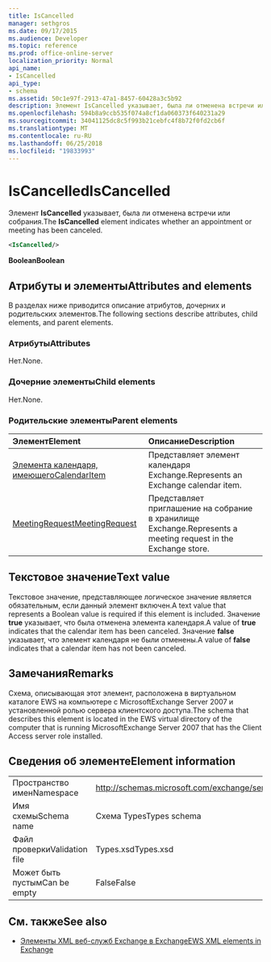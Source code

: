 ```yaml
---
title: IsCancelled
manager: sethgros
ms.date: 09/17/2015
ms.audience: Developer
ms.topic: reference
ms.prod: office-online-server
localization_priority: Normal
api_name:
- IsCancelled
api_type:
- schema
ms.assetid: 50c1e97f-2913-47a1-8457-60428a3c5b92
description: Элемент IsCancelled указывает, была ли отменена встречи или собрания.
ms.openlocfilehash: 594b8a9ccb535f074a8cf1da060373f640231a29
ms.sourcegitcommit: 34041125dc8c5f993b21cebfc4f8b72f0fd2cb6f
ms.translationtype: MT
ms.contentlocale: ru-RU
ms.lasthandoff: 06/25/2018
ms.locfileid: "19833993"
---
```

# <a name="iscancelled"></a><span data-ttu-id="ed2c4-103">IsCancelled</span><span class="sxs-lookup"><span data-stu-id="ed2c4-103">IsCancelled</span></span>

<span data-ttu-id="ed2c4-104">Элемент **IsCancelled** указывает, была ли отменена встречи или собрания.</span><span class="sxs-lookup"><span data-stu-id="ed2c4-104">The **IsCancelled** element indicates whether an appointment or meeting has been canceled.</span></span> 
  
```xml
<IsCancelled/>
```

 <span data-ttu-id="ed2c4-105">**Boolean**</span><span class="sxs-lookup"><span data-stu-id="ed2c4-105">**Boolean**</span></span>
## <a name="attributes-and-elements"></a><span data-ttu-id="ed2c4-106">Атрибуты и элементы</span><span class="sxs-lookup"><span data-stu-id="ed2c4-106">Attributes and elements</span></span>

<span data-ttu-id="ed2c4-107">В разделах ниже приводится описание атрибутов, дочерних и родительских элементов.</span><span class="sxs-lookup"><span data-stu-id="ed2c4-107">The following sections describe attributes, child elements, and parent elements.</span></span>
  
### <a name="attributes"></a><span data-ttu-id="ed2c4-108">Атрибуты</span><span class="sxs-lookup"><span data-stu-id="ed2c4-108">Attributes</span></span>

<span data-ttu-id="ed2c4-109">Нет.</span><span class="sxs-lookup"><span data-stu-id="ed2c4-109">None.</span></span>
  
### <a name="child-elements"></a><span data-ttu-id="ed2c4-110">Дочерние элементы</span><span class="sxs-lookup"><span data-stu-id="ed2c4-110">Child elements</span></span>

<span data-ttu-id="ed2c4-111">Нет.</span><span class="sxs-lookup"><span data-stu-id="ed2c4-111">None.</span></span>
  
### <a name="parent-elements"></a><span data-ttu-id="ed2c4-112">Родительские элементы</span><span class="sxs-lookup"><span data-stu-id="ed2c4-112">Parent elements</span></span>

|<span data-ttu-id="ed2c4-113">**Элемент**</span><span class="sxs-lookup"><span data-stu-id="ed2c4-113">**Element**</span></span>|<span data-ttu-id="ed2c4-114">**Описание**</span><span class="sxs-lookup"><span data-stu-id="ed2c4-114">**Description**</span></span>|
|:-----|:-----|
|[<span data-ttu-id="ed2c4-115">Элемента календаря, имеющего</span><span class="sxs-lookup"><span data-stu-id="ed2c4-115">CalendarItem</span></span>](calendaritem.md) <br/> |<span data-ttu-id="ed2c4-116">Представляет элемент календаря Exchange.</span><span class="sxs-lookup"><span data-stu-id="ed2c4-116">Represents an Exchange calendar item.</span></span>  <br/> |
|[<span data-ttu-id="ed2c4-117">MeetingRequest</span><span class="sxs-lookup"><span data-stu-id="ed2c4-117">MeetingRequest</span></span>](meetingrequest.md) <br/> |<span data-ttu-id="ed2c4-118">Представляет приглашение на собрание в хранилище Exchange.</span><span class="sxs-lookup"><span data-stu-id="ed2c4-118">Represents a meeting request in the Exchange store.</span></span>  <br/> |
   
## <a name="text-value"></a><span data-ttu-id="ed2c4-119">Текстовое значение</span><span class="sxs-lookup"><span data-stu-id="ed2c4-119">Text value</span></span>

<span data-ttu-id="ed2c4-120">Текстовое значение, представляющее логическое значение является обязательным, если данный элемент включен.</span><span class="sxs-lookup"><span data-stu-id="ed2c4-120">A text value that represents a Boolean value is required if this element is included.</span></span> <span data-ttu-id="ed2c4-121">Значение **true** указывает, что была отменена элемента календаря.</span><span class="sxs-lookup"><span data-stu-id="ed2c4-121">A value of **true** indicates that the calendar item has been canceled.</span></span> <span data-ttu-id="ed2c4-122">Значение **false** указывает, что элемент календаря не были отменены.</span><span class="sxs-lookup"><span data-stu-id="ed2c4-122">A value of **false** indicates that a calendar item has not been canceled.</span></span> 
  
## <a name="remarks"></a><span data-ttu-id="ed2c4-123">Замечания</span><span class="sxs-lookup"><span data-stu-id="ed2c4-123">Remarks</span></span>

<span data-ttu-id="ed2c4-124">Схема, описывающая этот элемент, расположена в виртуальном каталоге EWS на компьютере с MicrosoftExchange Server 2007 и установленной ролью сервера клиентского доступа.</span><span class="sxs-lookup"><span data-stu-id="ed2c4-124">The schema that describes this element is located in the EWS virtual directory of the computer that is running MicrosoftExchange Server 2007 that has the Client Access server role installed.</span></span>
  
## <a name="element-information"></a><span data-ttu-id="ed2c4-125">Сведения об элементе</span><span class="sxs-lookup"><span data-stu-id="ed2c4-125">Element information</span></span>

|||
|:-----|:-----|
|<span data-ttu-id="ed2c4-126">Пространство имен</span><span class="sxs-lookup"><span data-stu-id="ed2c4-126">Namespace</span></span>  <br/> |http://schemas.microsoft.com/exchange/services/2006/types  <br/> |
|<span data-ttu-id="ed2c4-127">Имя схемы</span><span class="sxs-lookup"><span data-stu-id="ed2c4-127">Schema name</span></span>  <br/> |<span data-ttu-id="ed2c4-128">Схема Types</span><span class="sxs-lookup"><span data-stu-id="ed2c4-128">Types schema</span></span>  <br/> |
|<span data-ttu-id="ed2c4-129">Файл проверки</span><span class="sxs-lookup"><span data-stu-id="ed2c4-129">Validation file</span></span>  <br/> |<span data-ttu-id="ed2c4-130">Types.xsd</span><span class="sxs-lookup"><span data-stu-id="ed2c4-130">Types.xsd</span></span>  <br/> |
|<span data-ttu-id="ed2c4-131">Может быть пустым</span><span class="sxs-lookup"><span data-stu-id="ed2c4-131">Can be empty</span></span>  <br/> |<span data-ttu-id="ed2c4-132">False</span><span class="sxs-lookup"><span data-stu-id="ed2c4-132">False</span></span>  <br/> |
   
## <a name="see-also"></a><span data-ttu-id="ed2c4-133">См. также</span><span class="sxs-lookup"><span data-stu-id="ed2c4-133">See also</span></span>



- [<span data-ttu-id="ed2c4-134">Элементы XML веб-служб Exchange в Exchange</span><span class="sxs-lookup"><span data-stu-id="ed2c4-134">EWS XML elements in Exchange</span></span>](ews-xml-elements-in-exchange.md)

